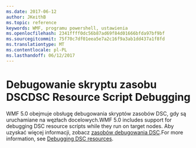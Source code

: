 ```yaml
---
ms.date: 2017-06-12
author: JKeithB
ms.topic: reference
keywords: WMF, programu powershell, ustawienia
ms.openlocfilehash: 2341ffff0dc56b87ad69f84d01666bfda97bf9bf
ms.sourcegitcommit: 75f70c7df01eea5e7a2c16f9a3ab1dd437a1f8fd
ms.translationtype: MT
ms.contentlocale: pl-PL
ms.lasthandoff: 06/12/2017
---
```

# <a name="dsc-resource-script-debugging"></a><span data-ttu-id="0aa38-102">Debugowanie skryptu zasobu DSC</span><span class="sxs-lookup"><span data-stu-id="0aa38-102">DSC Resource Script Debugging</span></span>

<span data-ttu-id="0aa38-103">WMF 5.0 obejmuje obsługę debugowania skryptów zasobów DSC, gdy są uruchamiane na węzłach docelowych.</span><span class="sxs-lookup"><span data-stu-id="0aa38-103">WMF 5.0 includes support for debugging DSC resource scripts while they run on target nodes.</span></span>
<span data-ttu-id="0aa38-104">Aby uzyskać więcej informacji, zobacz [zasobów debugowania DSC](https://msdn.microsoft.com/powershell/dsc/debugresource).</span><span class="sxs-lookup"><span data-stu-id="0aa38-104">For more information, see [Debugging DSC resources](https://msdn.microsoft.com/powershell/dsc/debugresource).</span></span>

